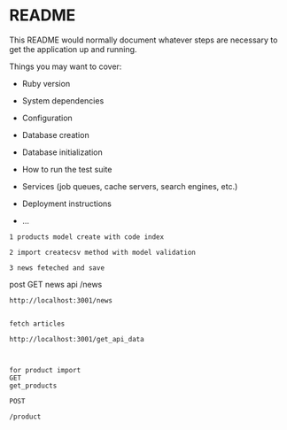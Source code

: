 # README

This README would normally document whatever steps are necessary to get the
application up and running.

Things you may want to cover:

* Ruby version

* System dependencies

* Configuration

* Database creation

* Database initialization

* How to run the test suite

* Services (job queues, cache servers, search engines, etc.)

* Deployment instructions

* ...


<!-- # @dat_fetch = Net::HTTP.get(URI.parse("https://newsapi.org/v2/top-headlines?sources=google-news&apiKey=0a708bae59cd4f92b26a6bc4c114f1f0"))
  	# @dat_fetch[:articles].each do |l|
  	# 	News.create(source: l.source, author: l.author, title: l.title, description: l.description, url: l.url, urlToImage: l.urlToImage, publishedAt: l.publishedAt, content: l.content)
  	# end -->




  	1 products model create with code index

  	2 import createcsv method with model validation

  	3 news feteched and save

post
GET news api
  	/news


  	http://localhost:3001/news


  	fetch articles

  	http://localhost:3001/get_api_data



  	for product import
  	GET
  	get_products

  	POST

  	/product